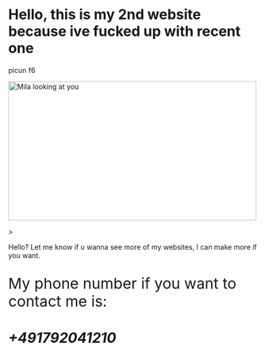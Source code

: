 <!DOCTYPE html>
<!-- Copyright 2025@ by Shirakua All Rights Reserved. -->
<html lang="eng"></html> 
<head>
    <meta charset="UTF-8">
    <meta name="viewport" content="width=device-width, initial-scale=1.0">
    <meta http-equiv="X-UA-Compatible" content="ie=edge">
    <meta http-equiv="Content-Security-Policy" content="default-src 'self'; script-src 'self' 'unsafe-inline'; style-src 'self' 'unsafe-inline'; img-src 'self' data:; font-src 'self';">
   <title>Document</title>
<body>
    <h1>Hello, this is my 2nd website because ive fucked up with recent one</h1>
    <p>picun f6</p>
    <img src="https://moewalls.com/wp-content/uploads/2025/03/mila-looking-at-you-miside-thumb.jpg" alt="Mila looking at you" width="500" height="281">
    <p background-image src="https://cdn.misidezone.com/wallpaper/miside/mila.jpg" alt="Milas room" width="500" height="281"> </p>>
</body>
<p>
    Hello? Let me know if u wanna see more of my websites, I can make more if you want.
</p>
<p style="color: rgb (225, 17, 166); font-size: 30px ;"> My  phone number if you want to contact me is: </style>
<h1>
    <address>+491792041210</address>
 </h1>

  <style>
      p {
         color: rgb (0, 255, 21); font-size: 20 px;
      }
      
      h1 {
         color: rgb (225, 17, 163); font-size: 20 px;
      }
      address
      {
         color: rgba (51, 102, 255, 0.8);
              font-size: 40 px;
      }
      img {
         width: 1200 px;
         height: 900 px;
      }
      body {
      background-image: url("https://cdn.misidezone.com/wallpaper/miside/mila.jpg"); margin: 0 %;
      background-size: cover;
      background-repeat: no-repeat;
   }
